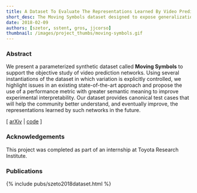 ```yaml
---
title: A Dataset To Evaluate The Representations Learned By Video Prediction Models (Moving Symbols)
short_desc: The Moving Symbols dataset designed to expose generalization issues with existing video prediction networks.
date: 2018-02-09
authors: [szetor, sstent, gros, jjcorso]
thumbnail: /images/project_thumbs/moving-symbols.gif
---
```


### Abstract

We present a parameterized synthetic dataset called <strong>Moving Symbols</strong> to support the objective study of video prediction networks. Using several instantiations of the dataset in which variation is explicitly controlled, we highlight issues in an existing state-of-the-art approach and propose the use of a performance metric with greater semantic meaning to improve experimental interpretability. Our dataset provides canonical test cases that will help the community better understand, and eventually improve, the representations learned by such networks in the future.

[ [arXiv][arXiv] \| [code][code] ]

[arXiv]: https://arxiv.org/abs/1802.08936
[code]: https://github.com/rszeto/moving-symbols

### Acknowledgements

This project was completed as part of an internship at Toyota Research Institute.

### Publications

{% include pubs/szeto2018dataset.html %}
